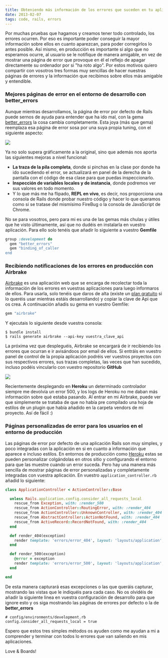 ```yaml
---
title: Obteniendo más información de los errores que suceden en tu aplicación Rails
date: 2013-02-07
tags: code, rails, errors
---
```


Por muchas pruebas que hagamos y creamos tener todo controlado, los errores ocurren. Por eso es importante poder conseguir la mayor información sobre ellos en cuanto aparezcan, para poder corregirlos lo antes posible. Así mismo, en producción es importante si algo que no esperamos ocurre, al usuario se le notifique de manera amigable, en vez de mostrar una página de error que provoque en él el reflejo de apagar directamente su ordenador por si "ha roto algo". Por estos motivos quiero compartir con vosotros tres formas muy sencillas de hacer nuestras páginas de errores y la información que recibimos sobre ellos más amigable y entendible.

<!--more-->

### Mejores páginas de error en el entorno de desarrollo con better_errors ###
Aunque mientras desarrollamos, la página de error por defecto de Rails puede sernos de ayuda para entender que ha ido mal, con la gema <a href="https://github.com/charliesome/better_errors" target="_blank" title="Better Errors">better_errors</a> la cosa cambia completamente. Esta joya (más que gema) reemplaza esa página de error sosa por una suya propia tuning, con el siguiente aspecto:

<img src="https://a248.e.akamai.net/camo.github.com/f05d967fb90cbe3e686ad794062c2151f7ee19a5/687474703a2f2f692e696d6775722e636f6d2f7a594f58462e706e67"/>

Ya no solo supera gráficamente a la original, sino que además nos aporta las siguientes mejoras a nivel funcional:

* **La traza de la pila completa**, donde si pinchas en la clase por donde ha ido sucediendo el error, se actualizará en panel de la derecha de la pantalla con el código de esa clase para que puedas inspeccionarlo.
* **Inspección de variables locales y de instancia**, donde podremos ver sus valores en todo momento.
* Y lo que más me ha flipado, **REPL en vivo**, es decir, nos proporciona una consola de Rails donde probar nuestro código y hacer lo que queramos como si se tratase del mismísimo FireBug o la consola de JavaScript de Chrome.

No se para vosotros, pero para mi es una de las gemas más chulas y útiles que he visto últimamente, así que no dudéis en instalarla en vuestro aplicación. Para ello solo tenéis que añadir lo siguiente a vuestro **Gemfile**


```ruby
group :development do
  gem "better_errors"
  gem "binding_of_caller
end
```

### Recibiendo notificaciones de los errores en producción con Airbrake ###
<a href="https://airbrake.io/pages/home" target="_blank" title="Airbrake">Airbrake</a> es una aplicación web que se encarga de recolectar toda la información de los errores en vuestras aplicaciones para luego informaros de ellos. Para usarla, solo tenéis que daros de alta (existe un <a href="https://signup.airbrake.io/account/new/Free" target="_blank" title="Airbrake free plan">plan gratuito</a> si lo queréis usar mientras estáis desarrollando) y copiar la clave de Api que os crea. A continuación añadís su gema en vuestro Gemfile:

```ruby
gem "airbrake"
```

Y ejecutais lo siguiente desde vuestra consola:

```
$ bundle install
$ rails generate airbrake --api-key vuestra_clave_api
```

La próxima vez que despleguéis, Airbrake se encargará de ir recibiendo los errores que ocurran e ir avisándoos por email de ellos. Si entráis en vuestro panel de control de la propia aplicación podréis ver vuestros proyectos con sus respectivos errores, sus trazas completas, las veces que han sucedido, incluso podéis vincularlo con vuestro repositorio **GitHub**

<img src="/images/blog/airbrakescreen.png"/>

Recientemente desplegando en **Heroku** un determinado controlador siempre me devolvía un error 500, y los logs de Heroku no me daban más información sobre qué estaba pasando. Al entrar en mi Airbrake, puede ver que simplemente se trataba de que no había pre compilado una hoja de estilos de un plugin que había añadido en la carpeta vendors de mi proyecto. Así de fácil :)

### Páginas personalizadas de error para los usuarios en el entorno de producción ###
Las páginas de error por defecto de una aplicación Rails son muy simples, y poco integradas con la aplicación en si en cuanto a información que aparece e incluso estilos. En entornos de producción como <a href="http://www.heroku.com/" target="_blank" title="Heroku">Heroku</a> estas se pueden personalizar colgándolas en otros sitio y configurando el entorno para que las muestre cuando un error suceda. Pero hay una manera más sencilla de mostrar páginas de error personalizadas y completamente integradas con vuestra aplicación. En vuestro <code>application_controller.rb</code> añadid lo siguiente:

```ruby
class ApplicationController < ActionController::Base

  unless Rails.application.config.consider_all_requests_local
    rescue_from Exception, with: :render_500
    rescue_from ActionController::RoutingError, with: :render_404
    rescue_from ActionController::UnknownController, with: :render_404
    rescue_from AbstractController::ActionNotFound, with: :render_404
    rescue_from ActiveRecord::RecordNotFound, with: :render_404
  end

  def render_404(exception)
    render template: 'errors/error_404', layout: 'layouts/application', status: 404
  end

  def render_500(exception)
    @error = exception
    render template: 'errors/error_500', layout: 'layouts/application', status: 500
  end

end
```

De esta manera capturará esas excepciones o las que queráis capturar, mostrando las vistas que le indiquéis para cada caso. No os olvidéis de añadir la siguiente linea en vuestra configuración de desarrollo para que ignore esto y os siga mostrando las páginas de errores por defecto o la de **better_errors**

    # config/environments/development.rb
    config.consider_all_requests_local = true

Espero que estos tres simples métodos os ayuden como me ayudan a mi a comprender y terminar con todos lo errores que van saliendo en mis aplicaciones.

Love & Boards!
